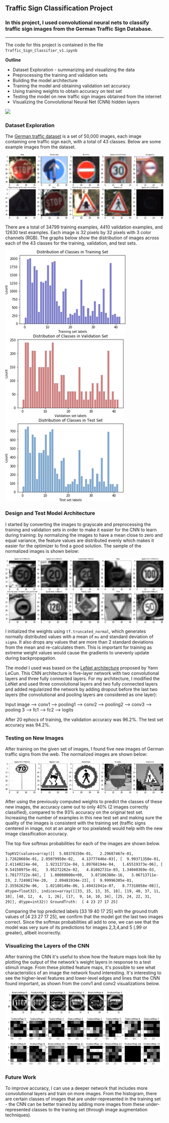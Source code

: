## Traffic Sign Classification Project

### In this project, I used convolutional neural nets to classify traffic sign images from the German Traffic Sign Database.

---

The code for this project is contained in the file `Traffic_Sign_Classifier_v1.ipynb`

**Outline**
* Dataset Exploration - summarizing and visualizing the data
* Preprocessing the training and validation sets
* Building the model architecture
* Training the model and obtaining validation set accuracy
* Using training weights to obtain accuracy on test set
* Testing the model on new traffic sign images obtained from the internet
* Visualizing the Convolutional Neural Net (CNN) hidden layers 

![](adv_lane_line.gif)

[//]: # (Image References)

[image1]: ./output/examples.jpg "examples"
[image2]: ./output/training_hist.jpg "training_hist"
[image3]: ./output/valid_hist.jpg "valid_hist"
[image4]: ./output/test_hist.jpg "test_hist"
[image5]: ./output/normalized.jpg "normalized"
[image6]: ./output/web_images.jpg "web_images"
[image7]: ./output/Feature_viz.png "feature_viz"

### Dataset Exploration
The [German traffic dataset](http://benchmark.ini.rub.de/?section=gtsrb&subsection=dataset) is a set of 50,000 images, each image containing one traffic sign each, with a total of 43 classes. Below are some example images from the dataset.

![alt text][image1]

There are a total of 34799 training examples, 4410 validation examples, and 12630 test examples. Each image is 32 pixels by 32 pixels with 3 color channels (RGB).  The graphs below show the distribution of images across each of the 43 classes for the training, validation, and test sets.

![alt text][image2] ![alt text][image3] ![alt text][image4]

### Design and Test Model Architecture
I started by converting the images to grayscale and preprocessing the training and validation sets in order to make it easier for the CNN to learn during training: by normalizing the images to have a mean close to zero and equal variance, the feature values are distributed evenly which makes it easier for the optimizer to find a good solution. The sample of the normalized images is shown below:

![alt text][image5]

I initialized the weights using `tf.truncated_normal`, which generates normally distributed values with a mean of `mu` and standard deviation of `sigma`. It also drops any values that are more than 2 standard deviations from the mean and re-calculates them. This is important for training as extreme weight values would cause the gradients to unevenly update during backpropagation. 

The model I used was based on the [LeNet architecture](http://vision.stanford.edu/cs598_spring07/papers/Lecun98.pdf) proposed by Yann LeCun. This CNN architecture is five-layer network with two convolutional layers and three fully connected layers. For my architecture, I modified the LeNet and used three convolutional layers and two fully connected layers and added regularized the network by adding dropout before the last two layers (the convolutional and pooling layers are considered as one layer):

Input image --> conv1 --> pooling1 --> conv2 --> pooling2 --> conv3 --> pooling 3 --> fc1 --> fc2 --> logits

After 20 ephocs of training, the validation accuracy was 96.2%. The test set accuracy was 94.2%.

### Testing on New Images
After training on the given set of images, I found five new images of German traffic signs from the web. The normalized images are shown below:

![alt text][image6]

After using the previously computed weights to predict the classes of these new images, the accuracy came out to only 40% (2 images correctly classified), compared to the 93% accuracy on the original test set. Increasing the number of examples in this new test set and making sure the quality of the images is consistent with the training set (traffic signs centered in image, not at an angle or too pixelated) would help with the new image classification accuracy. 

The top five softmax probabilities for each of the images are shown below. 

`TopKV2(values=array([[  5.68378150e-01,   2.29687467e-01,   1.72620669e-01,
          2.05079950e-02,   4.13777446e-03],
       [  9.99371350e-01,   2.41140224e-04,   1.92313732e-04,
          1.89768194e-04,   1.65519373e-06],
       [  9.54150975e-01,   3.95272262e-02,   4.81002731e-03,
          1.34040369e-03,   1.70177722e-04],
       [  1.00000000e+00,   3.07106380e-16,   3.06713711e-19,
          2.72498174e-20,   2.09481934e-23],
       [  9.99996305e-01,   2.35562629e-06,   1.02180149e-06,
          1.49431941e-07,   8.77318058e-08]], dtype=float32), indices=array([[33, 15, 13, 35, 18],
       [19, 40, 37, 11, 10],
       [40, 12,  4,  1, 26],
       [17,  9, 14, 10, 34],
       [25, 24, 22, 31, 29]], dtype=int32))
GroundTruth:  [ 4 23 27 17 25]`

Comparing the top predicted labels [33 19 40 17 25] with the ground truth values of [4 23 27 17 25], we confirm that the model got the last two images correct. Since the softmax probabilities all add to one, we can see that the model was very sure of its predictions for images 2,3,4,and 5 (.99 or greater), allbeit incorrectly. 

### Visualizing the Layers of the CNN
After training the CNN it's useful to show how the feature maps look like by plotting the output of the network's weight layers in response to a test stimuli image. From these plotted feature maps, it's possible to see what characteristics of an image the network found interesting. It's interesting to see the higher-level features and lower-level edges and lines that the CNN found important, as shown from the conv1 and conv2 visualizations below.

![alt text][image7]
### Future Work
To improve accuracy, I can use a deeper network that includes more convolutional layers and train on more images. From the histogram, there are certain classes of images that are under-represented in the training set - the CNN can be better trained by adding more images from these under-represented classes to the training set (through image augmentation techniques). 
